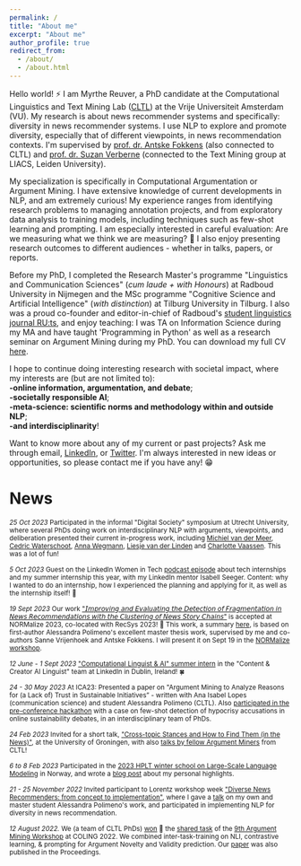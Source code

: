 ```yaml
---
permalink: /
title: "About me"
excerpt: "About me"
author_profile: true
redirect_from: 
  - /about/
  - /about.html
---
```

Hello world! ⚡ I am Myrthe Reuver, a PhD candidate at the Computational Linguistics and Text Mining Lab ([CLTL](http://www.cltl.nl/)) at the Vrije Universiteit Amsterdam (VU). My research is about news recommender systems and specifically: diversity in news recommender systems. I use NLP to explore and promote diversity, especially that of different viewpoints, in news recommendation contexts. I'm supervised by [prof. dr. Antske Fokkens](http://wordpress.let.vupr.nl/antske/) (also connected to CLTL) and [prof. dr. Suzan Verberne](http://liacs.leidenuniv.nl/~verbernes/) (connected to the Text Mining group at LIACS, Leiden University).

My specialization is specifically in Computational Argumentation or Argument Mining. I have extensive knowledge of current developments in NLP, and am extremely curious! My experience ranges from identifying research problems to managing annotation projects, and from exploratory data analysis to training models, including techniques such as few-shot learning and prompting. I am especially interested in careful evaluation: Are we measuring what we think we are measuring? 🤔 I also enjoy presenting research outcomes to different audiences - whether in talks, papers, or reports.

Before my PhD, I completed the Research Master's programme "Linguistics and Communication Sciences" (*cum laude + with Honours*) at Radboud University in Nijmegen and the MSc programme "Cognitive Science and Artificial Intelligence" (*with distinction*) at Tilburg University in Tilburg. I also was a proud co-founder and editor-in-chief of Radboud's [student linguistics journal RU:ts](https://www.facebook.com/RUtsJournal/), and enjoy teaching: I was TA on Information Science during my MA and have taught 'Programming in Python' as well as a research seminar on Argument Mining during my PhD. You can download my full CV [here](/CV_now.pdf). 

I hope to continue doing interesting research with societal impact, where my interests are (but are not limited to): \
**-online information, argumentation, and debate**; \
**-societally responsible AI**; \
**-meta-science: scientific norms and methodology within and outside NLP**; \
**-and interdisciplinarity**! 

Want to know more about any of my current or past projects? Ask me through email, [LinkedIn](https://www.linkedin.com/in/myrthe-reuver-31624083/), or [Twitter](https://twitter.com/myrthereuver). I'm always interested in new ideas or opportunities, so please contact me if you have any! 😁

# News 

<sub> *25 Oct 2023* Participated in the informal "Digital Society" symposium at Utrecht University, where several PhDs doing work on interdisciplinary NLP with arguments, viewpoints, and deliberation presented their current in-progress work, including [Michiel van der Meer](https://liacs.leidenuniv.nl/~meermtvander/), [Cedric Waterschoot](https://pure.knaw.nl/portal/nl/persons/cedric-waterschoot), [Anna Wegmann](https://annawegmann.github.io/), [Liesje van der Linden](https://www.tilburguniversity.edu/nl/medewerkers/l-c-a-vdrlinden) and [Charlotte Vaassen](https://research.vu.nl/en/persons/charlotte-elisabeth-vaassen). This was a lot of fun! 

<sub> *5 Oct 2023* Guest on the LinkedIn Women in Tech [podcast episode](https://www.linkedin.com/feed/update/urn:li:activity:7115754255990312960/) about tech internships and my summer internship this year, with my LinkedIn mentor Isabell Seeger. Content: why I wanted to do an internship, how I experienced the planning and applying for it, as well as the internship itself! 💫 

<sub> *19 Sept 2023* Our work ["𝘐𝘮𝘱𝘳𝘰𝘷𝘪𝘯𝘨 𝘢𝘯𝘥 𝘌𝘷𝘢𝘭𝘶𝘢𝘵𝘪𝘯𝘨 𝘵𝘩𝘦 𝘋𝘦𝘵𝘦𝘤𝘵𝘪𝘰𝘯 𝘰𝘧 𝘍𝘳𝘢𝘨𝘮𝘦𝘯𝘵𝘢𝘵𝘪𝘰𝘯 𝘪𝘯 𝘕𝘦𝘸𝘴 𝘙𝘦𝘤𝘰𝘮𝘮𝘦𝘯𝘥𝘢𝘵𝘪𝘰𝘯𝘴 𝘸𝘪𝘵𝘩 𝘵𝘩𝘦 𝘊𝘭𝘶𝘴𝘵𝘦𝘳𝘪𝘯𝘨 𝘰𝘧 𝘕𝘦𝘸𝘴 𝘚𝘵𝘰𝘳𝘺 𝘊𝘩𝘢𝘪𝘯𝘴"](https://arxiv.org/pdf/2309.06192.pdf) is accepted at NORMalize 2023, co-located with RecSys 2023! 🎉 This work, a summary [here](https://www.linkedin.com/feed/update/urn:li:activity:7107646271053516800/), is based on first-author Alessandra Polimeno's excellent master thesis work, supervised by me and co-authors Sanne Vrijenhoek and Antske Fokkens. I will present it on Sept 19 in the [NORMalize workshop](https://sites.google.com/view/normalizeworkshop/home).

<sub> *12 June  - 1 Sept 2023* [ "Computational Linguist & AI" summer intern](https://www.linkedin.com/feed/update/urn:li:activity:7074070873317470208/) in the "Content & Creator AI Linguist" team at LinkedIn in Dublin, Ireland! 🍀
  
<sub> *24 - 30 May 2023* At ICA23: Presented a paper on "Argument Mining to Analyze Reasons for (a Lack of) Trust in Sustainable Initiatives” - written with Ana Isabel Lopes (communication science) and student Alessandra Polimeno (CLTL). Also [participated in the pre-conference hackathon](https://www.linkedin.com/feed/update/urn:li:activity:7070040569099497472/) with a case on few-shot detection of hypocrisy accusations in online sustainability debates, in an interdisciplinary team of PhDs. 

<sub> *24 Feb 2023* Invited for a short talk, ["Cross-topic Stances and How to
Find Them (in the News)"](https://myrthereuver.github.io/talks/Groningen_talk.pdf), at the University of Groningen, with also [talks by fellow Argument Miners](https://twitter.com/myrthereuver/status/1629130401120747521) from CLTL! 

<sub>*6 to 8 Feb 2023* Participated in the [2023 HPLT winter school on Large-Scale Language Modeling](http://wiki.nlpl.eu/index.php/Community/training) in Norway, and wrote a [blog post](https://myrthereuver.github.io/posts/2023/02/winterschool-responsible/) about my personal highlights.

<sub> *21 - 25 November 2022* Invited participant to Lorentz workshop week ["Diverse News Recommenders: from concept to implementation"](https://www.lorentzcenter.nl/diverse-news-recommenders-from-concept-to-implementation.html), where I gave a [talk](https://myrthereuver.github.io/talks/LorentzCentre.pdf) on my own and master student Alessandra Polimeno's work, and participated in implementing NLP for diversity in news recommendation.
  
<sub>*12 August 2022.* We (a team of CLTL PhDs) [won](https://twitter.com/myrthereuver/status/1558126896495427588?s=20&t=xoexA1tYJAcQYQs-ahmtfw) 🥇 the [shared task](https://phhei.github.io/ArgsValidNovel/) of the [9th Argument Mining Workshop](https://argmining-org.github.io/2022/index.html#about) at COLING 2022. We combined inter-task-training on NLI, contrastive learning, & prompting for Argument Novelty and Validity prediction. Our [paper](https://aclanthology.org/2022.argmining-1.8/) was also published in the Proceedings. </sub>






